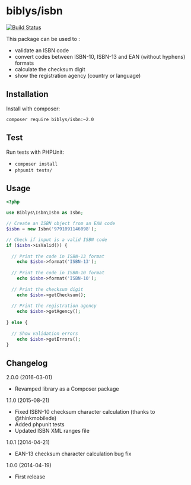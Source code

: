 # biblys/isbn

[![Build Status](https://travis-ci.org/biblys/isbn.svg?branch=master)](https://travis-ci.org/biblys/isbn)

This package can be used to :  
* validate an ISBN code
* convert codes between ISBN-10, ISBN-13 and EAN (without hyphens) formats
* calculate the checksum digit
* show the registration agency (country or language)


## Installation

Install with composer:

`composer require biblys/isbn:~2.0`


## Test

Run tests with PHPUnit:

* `composer install`
* `phpunit tests/`


## Usage

```php
<?php

use Biblys\Isbn\Isbn as Isbn;

// Create an ISBN object from an EAN code
$isbn = new Isbn('9791091146098'); 

// Check if input is a valid ISBN code
if ($isbn->isValid()) {
  
  // Print the code in ISBN-13 format
	echo $isbn->format('ISBN-13');
  
  // Print the code in ISBN-10 format
	echo $isbn->format('ISBN-10');
  
  // Print the checksum digit
	echo $isbn->getChecksum();
  
  // Print the registration agency
	echo $isbn->getAgency();
  
} else {
  
  // Show validation errors
	echo $isbn->getErrors();
}
```


## Changelog

2.0.0 (2016-03-01)
* Revamped library as a Composer package

1.1.0 (2015-08-21)
* Fixed ISBN-10 checksum character calculation (thanks to @thinkmobilede)
* Added phpunit tests
* Updated ISBN XML ranges file

1.0.1 (2014-04-21)
* EAN-13 checksum character calculation bug fix

1.0.0 (2014-04-19)
* First release
